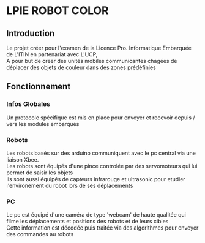 LPIE ROBOT COLOR
================

Introduction
------------

Le projet créer pour l'examen de la Licence Pro. Informatique Embarquée de L'ITIN en partenariat avec L'UCP,  
A pour but de creer des unités mobiles communicantes chagées de déplacer des objets de couleur dans des zones prédéfinies


Fonctionnement
--------------

### Infos Globales
Un protocole spécifique est mis en place pour envoyer et recevoir depuis / vers les modules embarqués 

### Robots

Les robots basés sur des arduino communiquent avec le pc central via une liaison Xbee.  
Les robots sont équipés d'une pince controlée par des servomoteurs qui lui permet de saisir les objets  
Ils sont aussi équipés de capteurs infrarouge et ultrasonic pour etudier l'environement du robot lors de ses déplacements  

### PC

Le pc est équipé d'une caméra de type 'webcam' de haute qualitée qui filme les déplacements et positions des robots et de leurs cibles  
Cette information est décodée puis traitée via des algorithmes pour envoyer des commandes au robots 